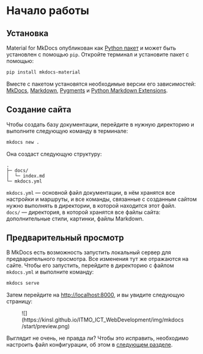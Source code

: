 # Начало работы

## Установка

Material for MkDocs опубликован как [Python пакет] и может быть установлен с помощью `pip`. Откройте 
терминал и установите пакет с помощью:

``` sh
pip install mkdocs-material
```

Вместе с пакетом установятся необходимые версии его зависимостей: [MkDocs], [Markdown], [Pygments] 
и [Python Markdown Extensions].

  [Python пакет]: https://pypi.org/project/mkdocs-material/
  [MkDocs]: https://www.mkdocs.org
  [Markdown]: https://python-markdown.github.io/
  [Pygments]: https://pygments.org/
  [Python Markdown Extensions]: https://facelessuser.github.io/pymdown-extensions/

## Создание сайта

Чтобы создать базу документации, перейдите в нужную директорию и выполните следующую команду в терминале:

``` sh
mkdocs new .
```

Она создаст следующую структуру:

``` { .sh .no-copy }
.
├─ docs/
│  └─ index.md
└─ mkdocs.yml
```

`mkdocs.yml` — основной файл документации, в нём хранятся все настройки и маршруты, и все команды, связанные с созданным 
сайтом нужно выполнять в директории, в которой находится этот файл.  
`docs/` — директория, в которой хранятся все файлы сайта: дополнительные стили, картинки, файлы Markdown.

## Предварительный просмотр

В MkDocs есть возможность запустить локальный сервер для предварительного просмотра. Все изменения тут же отражаются на 
сайте. Чтобы его запустить, перейдите в директорию с файлом `mkdocs.yml` и выполните команду:

``` sh
mkdocs serve
```

Затем перейдите на [http://localhost:8000][live preview], и вы увидите следующую страницу:

  [live preview]: http://localhost:8000

<figure markdown>
  ![](https://kinsl.github.io/ITMO_ICT_WebDevelopment/img/mkdocs/start/preview.png)
</figure>

Выглядит не очень, не правда ли? Чтобы это исправить, необходимо настроить файл конфигурации, 
об этом в [следующем разделе](settings/index.md).

